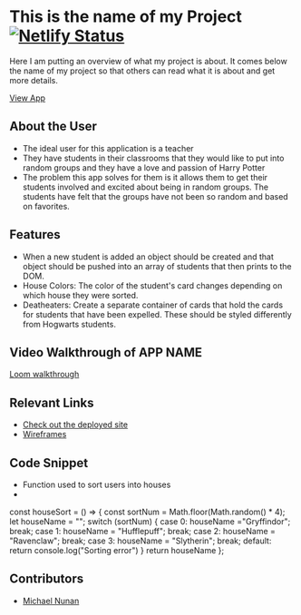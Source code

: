 # This is the name of my Project [![Netlify Status](https://api.netlify.com/api/v1/badges/5683836a-2e15-4bcb-8168-8111b64d86a4/deploy-status)](https://app.netlify.com/sites/nitwit-blubber-oddment-tweak/deploys)


Here I am putting an overview of what my project is about. It comes below the name of my project so that others can read what it is about and get more details.

[View App](https://nitwit-blubber-oddment-tweak.netlify.app)



## About the User 
- The ideal user for this application is a teacher
- They have students in their classrooms that they would like to put into random groups and they have a love and passion of Harry Potter
- The problem this app solves for them is it allows them to get their students involved and excited about being in random groups. The students have felt that the groups have not been so random and based on favorites.

## Features 
- When a new student is added an object should be created and that object should be pushed into an array of students that then prints to the DOM.
- House Colors: The color of the student's card changes depending on which house they were sorted.
- Deatheaters: Create a separate container of cards that hold the cards for students that have been expelled. These should be styled differently from Hogwarts students.

## Video Walkthrough of APP NAME
[Loom walkthrough](https://www.loom.com/share/22be669c4bfe47929ec1166c204747bf)

## Relevant Links <!-- Link to all the things that are required outside of the ones that have their own section -->
- [Check out the deployed site](https://nitwit-blubber-oddment-tweak.netlify.app)
- [Wireframes](https://user-images.githubusercontent.com/29741570/164943525-d20275be-c312-42d1-9730-0c1fd3fd9834.png)


## Code Snippet 
- Function used to sort users into houses
- 
const houseSort = () => {
  const sortNum = Math.floor(Math.random() * 4);
  let houseName = "";
    switch (sortNum) {
    case 0: houseName ="Gryffindor";
    break;
    case 1: houseName = "Hufflepuff";
    break;
    case 2: houseName = "Ravenclaw";
    break;
    case 3: houseName = "Slytherin";
    break;
    default: return console.log("Sorting error")
  }
  return houseName
  };

## Contributors
- [Michael Nunan](https://github.com/mpnunan/)
